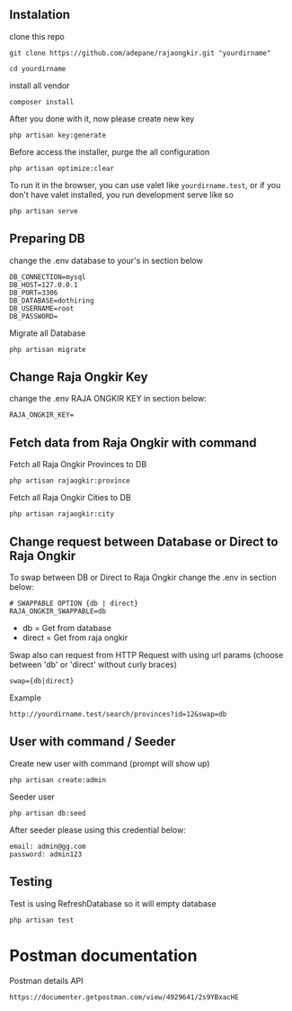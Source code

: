 ## Instalation

clone this repo
```
git clone https://github.com/adepane/rajaongkir.git "yourdirname"
```

```
cd yourdirname
```

install all vendor
```
composer install
```

After you done with it, now please create new key
```
php artisan key:generate
```

Before access the installer, purge the all configuration
```
php artisan optimize:clear
```

To run it in the browser, you can use valet like `yourdirname.test`, or if you don't have valet installed, you run development serve like so
```
php artisan serve
```

## Preparing DB
change the .env database to your's in section below
```
DB_CONNECTION=mysql
DB_HOST=127.0.0.1
DB_PORT=3306
DB_DATABASE=dothiring
DB_USERNAME=root
DB_PASSWORD=
```

Migrate all Database
```
php artisan migrate
```

## Change Raja Ongkir Key

change the .env RAJA ONGKIR KEY in section below:
```
RAJA_ONGKIR_KEY=
```

## Fetch data from Raja Ongkir with command

Fetch all Raja Ongkir Provinces to DB
```
php artisan rajaogkir:province
```

Fetch all Raja Ongkir Cities to DB
```
php artisan rajaogkir:city
```

## Change request between Database or Direct to Raja Ongkir

To swap between DB or Direct to Raja Ongkir change the .env in section below:
```
# SWAPPABLE OPTION {db | direct}
RAJA_ONGKIR_SWAPPABLE=db
```
- db = Get from database
- direct = Get from raja ongkir

Swap also can request from HTTP Request with using url params (choose between 'db'
or 'direct' without curly braces)

```
swap={db|direct}
```

Example
```
http://yourdirname.test/search/provinces?id=12&swap=db
```

## User with command / Seeder

Create new user with command (prompt will show up)
```
php artisan create:admin
```

Seeder user
```
php artisan db:seed
```

After seeder please using this credential below:

```
email: admin@gg.com
password: admin123
```

## Testing

Test is using RefreshDatabase so it will empty database

```
php artisan test
```


# Postman documentation

Postman details API
```
https://documenter.getpostman.com/view/4929641/2s9YBxacHE
```